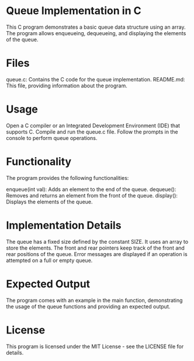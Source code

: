 # Queue Implementation in C
This C program demonstrates a basic queue data structure using an array. The program allows enqueueing, dequeueing, and displaying the elements of the queue.

# Files
queue.c: Contains the C code for the queue implementation.
README.md: This file, providing information about the program.
# Usage
Open a C compiler or an Integrated Development Environment (IDE) that supports C.
Compile and run the queue.c file.
Follow the prompts in the console to perform queue operations.
# Functionality
The program provides the following functionalities:

enqueue(int val): Adds an element to the end of the queue.
dequeue(): Removes and returns an element from the front of the queue.
display(): Displays the elements of the queue.
# Implementation Details
The queue has a fixed size defined by the constant SIZE.
It uses an array to store the elements.
The front and rear pointers keep track of the front and rear positions of the queue.
Error messages are displayed if an operation is attempted on a full or empty queue.
# Expected Output
The program comes with an example in the main function, demonstrating the usage of the queue functions and providing an expected output.

# License
This program is licensed under the MIT License - see the LICENSE file for details.
